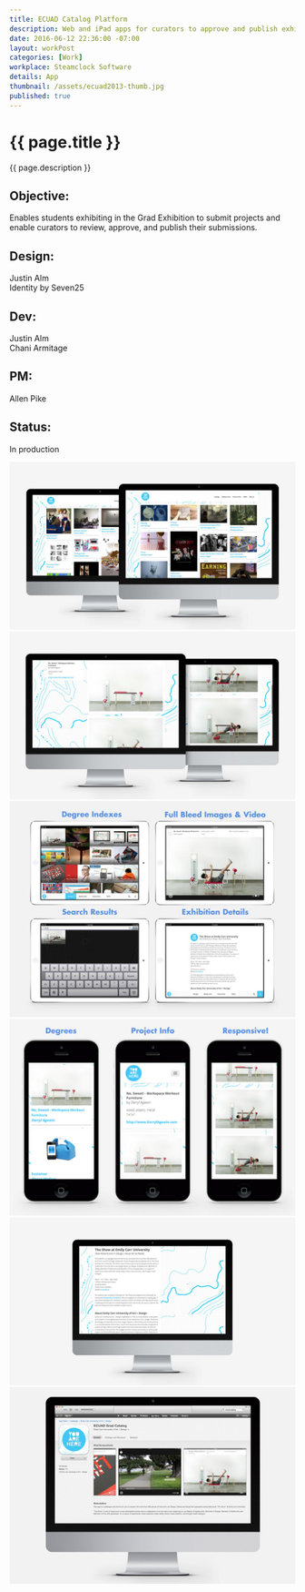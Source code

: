 ```yaml
---
title: ECUAD Catalog Platform
description: Web and iPad apps for curators to approve and publish exhibition projects.
date: 2016-06-12 22:36:00 -07:00
layout: workPost
categories: [Work]
workplace: Steamclock Software
details: App
thumbnail: /assets/ecuad2013-thumb.jpg
published: true
---
```


<div class="mw-1024  u-mar-auto  u-mar-b05">
    <h1 class="u-noMargin  u-mar-b00"><strong>{{ page.title }}</strong></h1>
    <p class="as-h3  u-noMargin" style="max-width: 100%;">{{ page.description }}</p>
    <div class="project-metadata  u-mar-auto  u-mar-t05  u-mar-b00">
        <div class="objective">
            <h2 class="as-h5  u-noMargin  u-mar-b01"><strong>Objective</strong>:</h2>
            <p class="u-noMargin  u-mar-b02">Enables students exhibiting in the Grad Exhibition to submit projects and enable curators to review, approve, and publish their submissions.</p>
        </div>
        <div>
            <h2 class="as-h5  u-noMargin  u-mar-b01"><strong>Design</strong>:</h2>
            <p class="u-noMargin  u-mar-b02">Justin Alm<br>Identity by Seven25</p>
        </div>
        <div>
            <h2 class="as-h5  u-noMargin  u-mar-b01"><strong>Dev</strong>:</h2>
            <p class="u-noMargin  u-mar-b02">Justin Alm<br>Chani Armitage</p>
        </div>
        <div>
            <h2 class="as-h5  u-noMargin  u-mar-b01"><strong>PM</strong>:</h2>
            <p class="u-noMargin  u-mar-b02">Allen Pike</p>
        </div>
        <div>
            <h2 class="as-h5  u-noMargin  u-mar-b01"><strong>Status</strong>:</h2>
            <p class="u-noMargin  u-mar-b02">In production</p>
        </div>
    </div>
</div>

<div class="mw-1024  u-mar-auto">
    <div class="Grid  Grid--withGutters">
        <div class="Grid-cell  u-size1of1  u-textAlign-center">
            <img src="/assets/ecuad2013-desktop-2.jpg"/>
        </div>
        <div class="Grid-cell  u-size1of1  u-textAlign-center">
            <img src="/assets/ecuad2013-project.jpg"/>
        </div>
        <div class="Grid-cell  u-size1of1  u-textAlign-center">
            <img src="/assets/ecuad2013-ipad.jpg"/>
        </div>
        <div class="Grid-cell  u-size1of1  u-textAlign-center">
            <img src="/assets/ecuad2013-iphone.jpg"/>
        </div>
        <div class="Grid-cell  u-size1of1  u-textAlign-center">
            <img src="/assets/ecuad2013-about.jpg"/>
        </div>
        <div class="Grid-cell  u-size1of1  u-textAlign-center">
            <img src="/assets/ecuad2013-appstore.jpg"/>
        </div>
    </div>
</div>